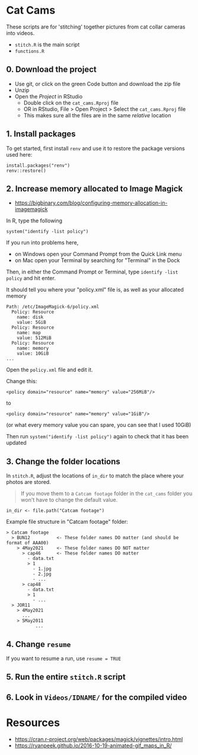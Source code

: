 # Cat Cams

These scripts are for 'stitching' together pictures from cat collar cameras into 
videos.

- `stitch.R` is the main script
- `functions.R`

## 0. Download the project
- Use git, or click on the green Code button and download the zip file
- Unzip
- Open the *Project* in RStudio
    - Double click on the `cat_cams.Rproj` file
    - OR in RStudio, File > Open Project > Select the `cat_cams.Rproj` file
    - This makes sure all the files are in the same *relative* location

## 1. Install packages
To get started, first install `renv` and use it to restore the package versions used here:

```
install.packages("renv")
renv::restore()
```

## 2. Increase memory allocated to Image Magick

- https://bigbinary.com/blog/configuring-memory-allocation-in-imagemagick

In R, type the following
```
system("identify -list policy")
```

If you run into problems here, 
  - on Windows open your Command Prompt from the Quick Link menu
  - on Mac open your Terminal by searching for "Terminal" in the Dock
  
Then, in either the Command Prompt or Terminal, type `identify -list policy` and hit enter.

It should tell you where your "policy.xml" file is, as well as your allocated memory

```
Path: /etc/ImageMagick-6/policy.xml
  Policy: Resource
    name: disk
    value: 5GiB
  Policy: Resource
    name: map
    value: 512MiB
  Policy: Resource
    name: memory
    value: 10GiB
...
```

Open the `policy.xml` file and edit it.

Change this:

`<policy domain="resource" name="memory" value="256MiB"/>`

to

`<policy domain="resource" name="memory" value="1GiB"/>`

(or what every memory value you can spare, you can see that I used 10GiB)

Then run `system("identify -list policy")` again to check that it has been updated


## 3. Change the folder locations
In `stitch.R`, adjust the locations of `in_dir` to match the place where your photos are stored.

> If you move them to a `Catcam footage` folder in the `cat_cams` folder you won't have to 
> change the default value.

```
in_dir <- file.path("Catcam footage")
```

Example file structure in "Catcam footage" folder:

```
> Catcam footage
  > BUN12          <- These folder names DO matter (and should be format of AAA00)
    > 4May2021     <- These folder names DO NOT matter
      > cap46      <- These folder names DO matter
        - data.txt
        > 1
          - 1.jpg
          - 2.jpg 
          - ...
      > cap48 
        - data.txt
        > 1
          - ...
  > JOR11
    > 4May2021
      ...
    > 5May2011
           ...
```

## 4. Change `resume`

If you want to resume a run, use `resume = TRUE`



## 5. Run the entire `stitch.R` script

## 6. Look in `Videos/IDNAME/` for the compiled video


# Resources

- https://cran.r-project.org/web/packages/magick/vignettes/intro.html
- https://ryanpeek.github.io/2016-10-19-animated-gif_maps_in_R/
